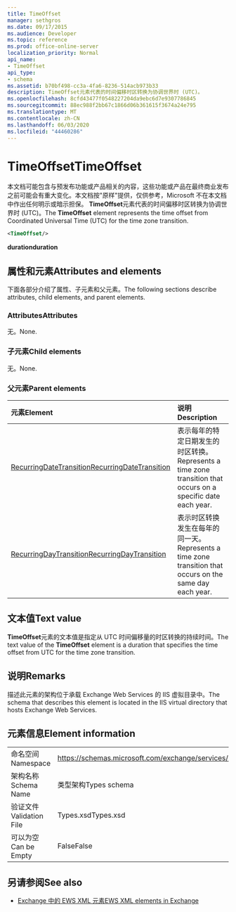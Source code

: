 ```yaml
---
title: TimeOffset
manager: sethgros
ms.date: 09/17/2015
ms.audience: Developer
ms.topic: reference
ms.prod: office-online-server
localization_priority: Normal
api_name:
- TimeOffset
api_type:
- schema
ms.assetid: b70bf498-cc3a-4fa6-8236-514acb973b33
description: TimeOffset元素代表的时间偏移时区转换为协调世界时 (UTC)。
ms.openlocfilehash: 8cfd43477f0548227204da9ebc6d7e9307786845
ms.sourcegitcommit: 88ec988f2bb67c1866d06b361615f3674a24e795
ms.translationtype: MT
ms.contentlocale: zh-CN
ms.lasthandoff: 06/03/2020
ms.locfileid: "44460286"
---
```

# <a name="timeoffset"></a><span data-ttu-id="f3be1-103">TimeOffset</span><span class="sxs-lookup"><span data-stu-id="f3be1-103">TimeOffset</span></span>

<span data-ttu-id="f3be1-104">本文档可能包含与预发布功能或产品相关的内容，这些功能或产品在最终商业发布之前可能会有重大变化。本文档按"原样"提供，仅供参考，Microsoft 不在本文档中作出任何明示或暗示担保。 **TimeOffset**元素代表的时间偏移时区转换为协调世界时 (UTC)。</span><span class="sxs-lookup"><span data-stu-id="f3be1-104">The **TimeOffset** element represents the time offset from Coordinated Universal Time (UTC) for the time zone transition.</span></span> 
  
```XML
<TimeOffset/>
```

 <span data-ttu-id="f3be1-105">**duration**</span><span class="sxs-lookup"><span data-stu-id="f3be1-105">**duration**</span></span>
## <a name="attributes-and-elements"></a><span data-ttu-id="f3be1-106">属性和元素</span><span class="sxs-lookup"><span data-stu-id="f3be1-106">Attributes and elements</span></span>

<span data-ttu-id="f3be1-107">下面各部分介绍了属性、子元素和父元素。</span><span class="sxs-lookup"><span data-stu-id="f3be1-107">The following sections describe attributes, child elements, and parent elements.</span></span>
  
### <a name="attributes"></a><span data-ttu-id="f3be1-108">Attributes</span><span class="sxs-lookup"><span data-stu-id="f3be1-108">Attributes</span></span>

<span data-ttu-id="f3be1-109">无。</span><span class="sxs-lookup"><span data-stu-id="f3be1-109">None.</span></span>
  
### <a name="child-elements"></a><span data-ttu-id="f3be1-110">子元素</span><span class="sxs-lookup"><span data-stu-id="f3be1-110">Child elements</span></span>

<span data-ttu-id="f3be1-111">无。</span><span class="sxs-lookup"><span data-stu-id="f3be1-111">None.</span></span>
  
### <a name="parent-elements"></a><span data-ttu-id="f3be1-112">父元素</span><span class="sxs-lookup"><span data-stu-id="f3be1-112">Parent elements</span></span>

|<span data-ttu-id="f3be1-113">**元素**</span><span class="sxs-lookup"><span data-stu-id="f3be1-113">**Element**</span></span>|<span data-ttu-id="f3be1-114">**说明**</span><span class="sxs-lookup"><span data-stu-id="f3be1-114">**Description**</span></span>|
|:-----|:-----|
|[<span data-ttu-id="f3be1-115">RecurringDateTransition</span><span class="sxs-lookup"><span data-stu-id="f3be1-115">RecurringDateTransition</span></span>](recurringdatetransition.md) <br/> |<span data-ttu-id="f3be1-116">表示每年的特定日期发生的时区转换。</span><span class="sxs-lookup"><span data-stu-id="f3be1-116">Represents a time zone transition that occurs on a specific date each year.</span></span>  <br/> |
|[<span data-ttu-id="f3be1-117">RecurringDayTransition</span><span class="sxs-lookup"><span data-stu-id="f3be1-117">RecurringDayTransition</span></span>](recurringdaytransition.md) <br/> |<span data-ttu-id="f3be1-118">表示时区转换发生在每年的同一天。</span><span class="sxs-lookup"><span data-stu-id="f3be1-118">Represents a time zone transition that occurs on the same day each year.</span></span>  <br/> |
   
## <a name="text-value"></a><span data-ttu-id="f3be1-119">文本值</span><span class="sxs-lookup"><span data-stu-id="f3be1-119">Text value</span></span>

<span data-ttu-id="f3be1-120">**TimeOffset**元素的文本值是指定从 UTC 时间偏移量的时区转换的持续时间。</span><span class="sxs-lookup"><span data-stu-id="f3be1-120">The text value of the **TimeOffset** element is a duration that specifies the time offset from UTC for the time zone transition.</span></span> 
  
## <a name="remarks"></a><span data-ttu-id="f3be1-121">说明</span><span class="sxs-lookup"><span data-stu-id="f3be1-121">Remarks</span></span>

<span data-ttu-id="f3be1-122">描述此元素的架构位于承载 Exchange Web Services 的 IIS 虚拟目录中。</span><span class="sxs-lookup"><span data-stu-id="f3be1-122">The schema that describes this element is located in the IIS virtual directory that hosts Exchange Web Services.</span></span>
  
## <a name="element-information"></a><span data-ttu-id="f3be1-123">元素信息</span><span class="sxs-lookup"><span data-stu-id="f3be1-123">Element information</span></span>

|||
|:-----|:-----|
|<span data-ttu-id="f3be1-124">命名空间</span><span class="sxs-lookup"><span data-stu-id="f3be1-124">Namespace</span></span>  <br/> |https://schemas.microsoft.com/exchange/services/2006/types  <br/> |
|<span data-ttu-id="f3be1-125">架构名称</span><span class="sxs-lookup"><span data-stu-id="f3be1-125">Schema Name</span></span>  <br/> |<span data-ttu-id="f3be1-126">类型架构</span><span class="sxs-lookup"><span data-stu-id="f3be1-126">Types schema</span></span>  <br/> |
|<span data-ttu-id="f3be1-127">验证文件</span><span class="sxs-lookup"><span data-stu-id="f3be1-127">Validation File</span></span>  <br/> |<span data-ttu-id="f3be1-128">Types.xsd</span><span class="sxs-lookup"><span data-stu-id="f3be1-128">Types.xsd</span></span>  <br/> |
|<span data-ttu-id="f3be1-129">可以为空</span><span class="sxs-lookup"><span data-stu-id="f3be1-129">Can be Empty</span></span>  <br/> |<span data-ttu-id="f3be1-130">False</span><span class="sxs-lookup"><span data-stu-id="f3be1-130">False</span></span>  <br/> |
   
## <a name="see-also"></a><span data-ttu-id="f3be1-131">另请参阅</span><span class="sxs-lookup"><span data-stu-id="f3be1-131">See also</span></span>



- [<span data-ttu-id="f3be1-132">Exchange 中的 EWS XML 元素</span><span class="sxs-lookup"><span data-stu-id="f3be1-132">EWS XML elements in Exchange</span></span>](ews-xml-elements-in-exchange.md)

